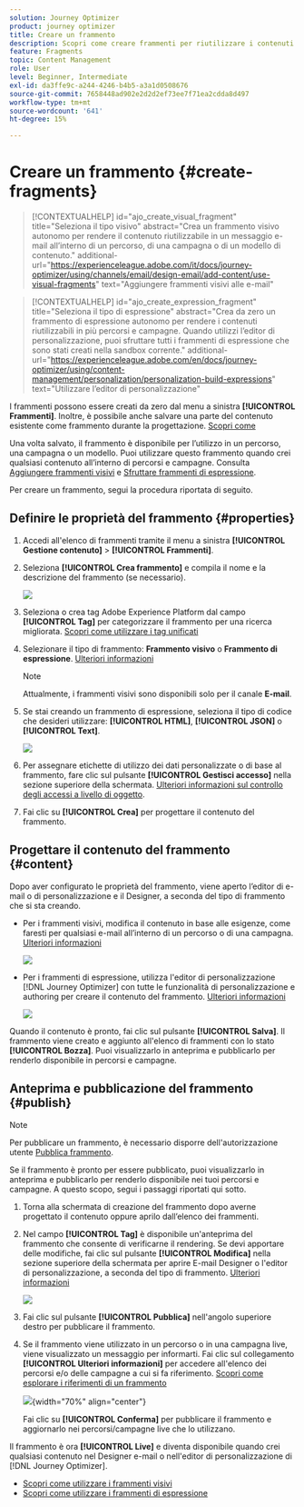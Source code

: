 ```yaml
---
solution: Journey Optimizer
product: journey optimizer
title: Creare un frammento
description: Scopri come creare frammenti per riutilizzare i contenuti nelle campagne e nei percorsi Journey Optimizer
feature: Fragments
topic: Content Management
role: User
level: Beginner, Intermediate
exl-id: da3ffe9c-a244-4246-b4b5-a3a1d0508676
source-git-commit: 7658448ad902e2d2d2ef73ee7f71ea2cdda8d497
workflow-type: tm+mt
source-wordcount: '641'
ht-degree: 15%

---
```


# Creare un frammento {#create-fragments}

>[!CONTEXTUALHELP]
>id="ajo_create_visual_fragment"
>title="Seleziona il tipo visivo"
>abstract="Crea un frammento visivo autonomo per rendere il contenuto riutilizzabile in un messaggio e-mail all’interno di un percorso, di una campagna o di un modello di contenuto."
>additional-url="https://experienceleague.adobe.com/it/docs/journey-optimizer/using/channels/email/design-email/add-content/use-visual-fragments" text="Aggiungere frammenti visivi alle e-mail"

>[!CONTEXTUALHELP]
>id="ajo_create_expression_fragment"
>title="Seleziona il tipo di espressione"
>abstract="Crea da zero un frammento di espressione autonomo per rendere i contenuti riutilizzabili in più percorsi e campagne. Quando utilizzi l’editor di personalizzazione, puoi sfruttare tutti i frammenti di espressione che sono stati creati nella sandbox corrente."
>additional-url="https://experienceleague.adobe.com/en/docs/journey-optimizer/using/content-management/personalization/personalization-build-expressions" text="Utilizzare l’editor di personalizzazione"

I frammenti possono essere creati da zero dal menu a sinistra **[!UICONTROL Frammenti]**. Inoltre, è possibile anche salvare una parte del contenuto esistente come frammento durante la progettazione. [Scopri come](#save-as-fragment)

Una volta salvato, il frammento è disponibile per l’utilizzo in un percorso, una campagna o un modello. Puoi utilizzare questo frammento quando crei qualsiasi contenuto all’interno di percorsi e campagne. Consulta [Aggiungere frammenti visivi](../email/use-visual-fragments.md) e [Sfruttare frammenti di espressione](../personalization/use-expression-fragments.md).

Per creare un frammento, segui la procedura riportata di seguito.

## Definire le proprietà del frammento {#properties}

1. Accedi all&#39;elenco di frammenti tramite il menu a sinistra **[!UICONTROL Gestione contenuto]** > **[!UICONTROL Frammenti]**.

1. Seleziona **[!UICONTROL Crea frammento]** e compila il nome e la descrizione del frammento (se necessario).

   ![](assets/fragment-details.png)

1. Seleziona o crea tag Adobe Experience Platform dal campo **[!UICONTROL Tag]** per categorizzare il frammento per una ricerca migliorata. [Scopri come utilizzare i tag unificati](../start/search-filter-categorize.md#tags)

1. Selezionare il tipo di frammento: **Frammento visivo** o **Frammento di espressione**. [Ulteriori informazioni](../content-management/fragments.md#visual-expression)

   >[!NOTE]
   >
   >Attualmente, i frammenti visivi sono disponibili solo per il canale **E-mail**.

1. Se stai creando un frammento di espressione, seleziona il tipo di codice che desideri utilizzare: **[!UICONTROL HTML]**, **[!UICONTROL JSON]** o **[!UICONTROL Text]**.

   ![](assets/fragment-expression-type.png)

1. Per assegnare etichette di utilizzo dei dati personalizzate o di base al frammento, fare clic sul pulsante **[!UICONTROL Gestisci accesso]** nella sezione superiore della schermata. [Ulteriori informazioni sul controllo degli accessi a livello di oggetto](../administration/object-based-access.md).

1. Fai clic su **[!UICONTROL Crea]** per progettare il contenuto del frammento.

## Progettare il contenuto del frammento {#content}

Dopo aver configurato le proprietà del frammento, viene aperto l’editor di e-mail o di personalizzazione e il Designer, a seconda del tipo di frammento che si sta creando.

* Per i frammenti visivi, modifica il contenuto in base alle esigenze, come faresti per qualsiasi e-mail all’interno di un percorso o di una campagna. [Ulteriori informazioni](../email/get-started-email-design.md)

  ![](assets/fragment-designer.png)

* Per i frammenti di espressione, utilizza l&#39;editor di personalizzazione [!DNL Journey Optimizer] con tutte le funzionalità di personalizzazione e authoring per creare il contenuto del frammento. [Ulteriori informazioni](../personalization/personalization-build-expressions.md)

  ![](assets/fragment-expression-editor.png)

Quando il contenuto è pronto, fai clic sul pulsante **[!UICONTROL Salva]**. Il frammento viene creato e aggiunto all&#39;elenco di frammenti con lo stato **[!UICONTROL Bozza]**. Puoi visualizzarlo in anteprima e pubblicarlo per renderlo disponibile in percorsi e campagne.

## Anteprima e pubblicazione del frammento {#publish}

>[!NOTE]
>
>Per pubblicare un frammento, è necessario disporre dell&#39;autorizzazione utente [Pubblica frammento](../administration/ootb-product-profiles.md#content-library-manager).

Se il frammento è pronto per essere pubblicato, puoi visualizzarlo in anteprima e pubblicarlo per renderlo disponibile nei tuoi percorsi e campagne. A questo scopo, segui i passaggi riportati qui sotto.

1. Torna alla schermata di creazione del frammento dopo averne progettato il contenuto oppure aprilo dall’elenco dei frammenti.

1. Nel campo **[!UICONTROL Tag]** è disponibile un&#39;anteprima del frammento che consente di verificarne il rendering. Se devi apportare delle modifiche, fai clic sul pulsante **[!UICONTROL Modifica]** nella sezione superiore della schermata per aprire E-mail Designer o l&#39;editor di personalizzazione, a seconda del tipo di frammento. [Ulteriori informazioni](manage-fragments.md#edit-fragments)

   ![](assets/fragment-preview.png)

1. Fai clic sul pulsante **[!UICONTROL Pubblica]** nell&#39;angolo superiore destro per pubblicare il frammento.

1. Se il frammento viene utilizzato in un percorso o in una campagna live, viene visualizzato un messaggio per informarti. Fai clic sul collegamento **[!UICONTROL Ulteriori informazioni]** per accedere all&#39;elenco dei percorsi e/o delle campagne a cui si fa riferimento. [Scopri come esplorare i riferimenti di un frammento](../content-management/manage-fragments.md#explore-references)

   ![](assets/fragment-publish.png){width="70%" align="center"}

   Fai clic su **[!UICONTROL Conferma]** per pubblicare il frammento e aggiornarlo nei percorsi/campagne live che lo utilizzano.

Il frammento è ora **[!UICONTROL Live]** e diventa disponibile quando crei qualsiasi contenuto nel Designer e-mail o nell&#39;editor di personalizzazione di [!DNL Journey Optimizer].

* [Scopri come utilizzare i frammenti visivi](../email/use-visual-fragments.md)
* [Scopri come utilizzare i frammenti di espressione](../personalization/use-expression-fragments.md)

